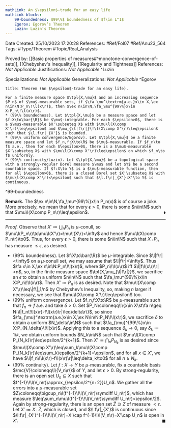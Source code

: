 ```yaml
---
mathLink: An $\epsilon$-trade for an easy life
mathLink-blocks:
    99-boundedness: $99\%$ boundedness of $f\in L^1$
    Egorov: Egorov’s Theorem
    Luzin: Luzin’s Theorem
---
```


<div class="topSpace"></div>

Date Created: 25/10/2023 17:20:28
References: #Ref/Fol07 #Ref/Anu23_564
Tags: #Type/Theorem #Topic/Real_Analysis

Proved by: [[Basic properties of measures#^monotone-convergence-of-sets]], [[Chebyshev's Inequality]], [[Regularity and Tightness]]
References: <i>Not Applicable</i>
Justifications: <i>Not Applicable</i>
^Luzin

Specializations: <i>Not Applicable</i>
Generalizations: <i>Not Applicable</i>
^Egorov

``` ad-Theorem
title: Theorem (An $\epsilon$-trade for an easy life).

For a finite measure space $\tpl{X,\mu}$ and an increasing sequence $P_n$ of $\mu$-measurable sets, if $\fa_\mu^\textrm{a.e.}x\in X,\ex n\in\N:P_n\!\l(x\r)$, then $\ex n\in\N,\fa_\mu^{99\%}x\in X:P_n\!\l(x\r)$.
* (99\% boundedness). Let $\tpl{X,\mu}$ be a measure space and let $f:X\to\bar{\R}$ be $\mu$-integrable. For each $\epsilon>0$, there is a $\mu$-measurable $X'\subseteq X$ with $\mu\l(X\comp X'\r)\leq\epsilon$ and $\mu_{\l|f\r|}\!\l(X\comp X'\r)\leq\epsilon$ such that $\l.f\r|_{X'}$ is bounded.
* (99\% uniform convergence/Egorov). Let $\tpl{X,\mu}$ be a finite measure space and let $f_n,f:X\to\R$ be $\mu$-measurable. If $f_n\to f$ a.e., then for each $\epsilon>0$, there is a $\mu$-measurable $X'\subseteq X$ with $\mu\l(X\comp X'\r)\leq\epsilon$ on which $f_n\to f$ uniformly.
* (99\% continuity/Luzin). Let $\tpl{X,\mu}$ be a topological space with a strongly-regular Borel measure $\mu$ and let $Y$ be a second countable space. If $f:X\to Y$ is a $\mu$-measurable function, then for all $\epsilon>0$, there is a closed Borel set $X'\subseteq X$ with $\mu\l(X\comp X'\r)<\epsilon$ such that $\l.f\r|_{X'}:X'\to Y$ is continuous.

```
^99-boundedness

<b>Remark.</b> The $\ex n\in\N,\fa_\mu^{99\%}x\in P_n(x)$ is of course a joke. More precisely, we mean that for every $\epsilon>0$, there is some $n\in\N$ such that $\mu\l(X\comp P_n\r)\leq\epsilon$.<span style="float:right;">$\blacklozenge$</span>

---

<i>Proof.</i> Observe that $X'\coloneqq\bigcup_nP_n$ is $\mu$-conull, so $\mu\l(P_n\r)\to\mu\l(X'\r)=\mu\l(X\r)<\infty$ and hence $\mu\l(X\comp P_n\r)\to0$. Thus, for every $\epsilon>0$, there is some $n\in\N$ such that $X\comp P_n$ has measure $\leq\epsilon$, as desired.
* (99\% boundedness). Let $f:X\to\bar{\R}$ be $\mu$-integrable. Since $\l|f\r|<\infty$ on a $\mu$-conull set, we may assume that $\l|f\r|<\infty$. Thus $\fa x\in X,\ex n\in\N:P_n\!\l(x\r)$, where $P_n\!\l(x\r)$ iff $\l|f\l(x\r)\r|<n$, so, in the finite measure space $\tpl{X,\mu_{\l|f\r|}}$, we sacrifice an $\epsilon$ to obtain a uniform $n\in\N$ such that $\fa_\mu^{99\%}x\in X:P_n\!\l(x\r)$. Then $X'\coloneqq P_n$ is as desired. Note that $\mu\l(X\comp X'\r)\leq\|f\|_1/n$ by Chebyshev’s Inequality, so, making $n$ larger if necessary, we see that $\mu\l(X\comp X'\r)\leq\epsilon$ too.
* (99\% uniform convergence). Let $f_n,f:X\to\R$ be $\mu$-measurable such that $f_n\to f$ a.e. and take $\delta>0$. Set $P_N\coloneqq\l\{x\in X\st\fa n\geq N:\l|f_n\!\l(x\r)-f\l(x\r)\r|\leq\delta\r\}$, so since $\fa_{\mu}^\textrm{a.e.}x\in X,\ex N\in\N:P_N\!\l(x\r)$, we sacrifice $\delta$ to obtain a uniform $N_\delta\in\N$ such that $\fa_{\mu}^{99\%}x\in X:P_{N_\delta}\!\l(x\r)$. Applying this to a sequence $\delta_k\to0$, say $\delta_k\coloneqq1/k$, we obtain uniform bounds $N_k\in\N$ such that $\mu\l(X\comp P_{N_k}\r)\leq\epsilon/2^{k+1}$. Then $X'\coloneqq\bigcap_nP_{N_k}$ is as desired since $\mu\l(X\comp X'\r)\leq\sum_k\mu\l(X\comp P_{N_k}\r)\leq\sum_k\epsilon/2^{k+1}=\epsilon$, and for all $x\in X'$, we have $\l|f_n\!\l(x\r)-f\l(x\r)\r|\leq\delta_k\to0$ for all $n\geq N_k$.
* (99\% continuity). Let $f:X\to Y$ be $\mu$-measurable, fix a countable basis $\mc{V}\coloneqq\l\{V_n\r\}$ of $Y$, and let $\epsilon>0$. By strong-regularity, there is an open set $U_n\subseteq X$ such that $f^{-1}\!\l(V_n\r)\approx_{\epsilon/2^{n+2}}U_n$. We gather all the errors into a $\mu$-measurable set $Z\coloneqq\bigcup_n\l(f^{-1}\!\l(V_n\r)\symdiff U_n\r)$, which has measure $\leq\sum_n\mu\l(f^{-1}\!\l(V_n\r)\symdiff U_n\r)<\epsilon/2$. Again by strong-regularity, there is an open set $\hat{Z}\supseteq Z$ of measure $<\epsilon$. Let $X'\coloneqq X\comp\hat{Z}$, which is closed, and $\l.f\r|_{X'}$ is continuous since $\l.f\r|_{X'}^{-1}\!\l(V_n\r)=X'\cap f^{-1}\!\l(V_n\r)=X'\cap U_n$ is open in $X'$.<span style="float:right;">$\blacksquare$</span>
